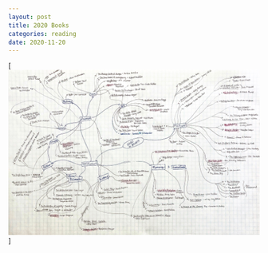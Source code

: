 ```yaml
---
layout: post
title: 2020 Books
categories: reading
date: 2020-11-20
---
```


[<img src="https://github.com/mayasheth/mayasheth.github.io/blob/master/assets/books_mindmap.jpg">]
